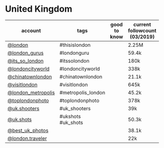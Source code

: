 # United Kingdom
| account                                                            | tags               | good to know | current followcount (03/2019) |
|--------------------------------------------------------------------|--------------------|--------------|-------------------------------|
| [@london](https://www.instagram.com/london/)                       | #thisislondon      |              | 2.25M                         |
| [@london_gurus](https://www.instagram.com/london_gurus/)           | #londonguru        |              | 59.4k                         |
| [@its_so_london](https://www.instagram.com/its_so_london/)         | #itssolondon       |              | 180k                          |
| [@londoncityworld](https://www.instagram.com/londoncityworld/)     | #londoncityworld   |              | 338k                          |
| [@chinatownlondon](https://www.instagram.com/chinatownlondon/)     | #chinatownlondon   |              | 21.1k                         |
| [@visitlondon](https://www.instagram.com/visitlondon/)             | #visitlondon       |              | 645k                          |
| [@london_metropolis](https://www.instagram.com/london_metropolis/) | #metropolis_london |              | 45.2k                         |
| [@toplondonphoto](https://www.instagram.com/toplondonphoto/)       | #toplondonphoto    |              | 378k                          |
| [@uk.shooters](https://www.instagram.com/uk.shooters/)             | #uk_shooters       |              | 39k                           |
| [@uk.shots](https://www.instagram.com/uk.shots/)                   | #ukshots #uk_shots |              | 50.3k                         |
| [@best_uk_photos](https://www.instagram.com/best_uk_photos/)       |                    |              | 38.1k                         |
| [@london.traveler](https://www.instagram.com/london.traveler/)     |                    |              | 22k                           |
